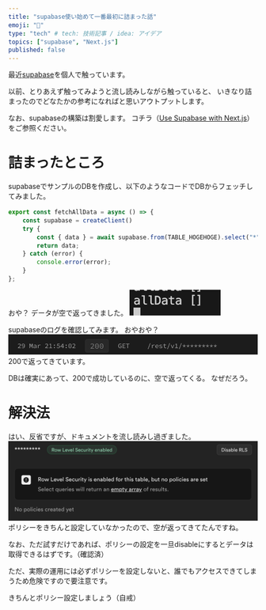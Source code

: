 ```yaml
---
title: "supabase使い始めて一番最初に詰まった話"
emoji: "👏"
type: "tech" # tech: 技術記事 / idea: アイデア
topics: ["supabase", "Next.js"]
published: false
---
```


最近[supabase](https://supabase.com/)を個人で触っています。

以前、とりあえず触ってみようと流し読みしながら触っていると、
いきなり詰まったのでどなたかの参考になればと思いアウトプットします。

なお、supabaseの構築は割愛します。
コチラ（[Use Supabase with Next.js](https://supabase.com/docs/guides/getting-started/quickstarts/nextjs)）をご参照ください。

# 詰まったところ

supabaseでサンプルのDBを作成し、以下のようなコードでDBからフェッチしてみました。

```typescript
export const fetchAllData = async () => {
    const supabase = createClient()
    try {
        const { data } = await supabase.from(TABLE_HOGEHOGE).select("*").order("created_at");
        return data;
    } catch (error) {
        console.error(error);
    }
};
```
おや？
データが空で返ってきました。
![](/images/331487595ca72e/2.png)

supabaseのログを確認してみます。
おやおや？
![](/images/331487595ca72e/1.png)
200で返ってきています。

DBは確実にあって、200で成功しているのに、空で返ってくる。
なぜだろう。

# 解決法
はい、反省ですが、ドキュメントを流し読みし過ぎました。
![](/images/331487595ca72e/3.png)
ポリシーをきちんと設定していなかったので、空が返ってきてたんですね。

なお、ただ試すだけであれば、ポリシーの設定を一旦disableにするとデータは取得できるはずです。（確認済）

ただ、実際の運用には必ずポリシーを設定しないと、誰でもアクセスできてしまうため危険ですので要注意です。

きちんとポリシー設定しましょう（自戒）